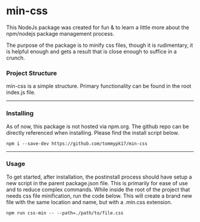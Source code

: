 <h1>min-css</h1>
<p>This NodeJs package was created for fun & to learn a little more about the npm/nodejs package management process.</p>
<p>The purpose of the package is to minify css files, though it is rudimentary, it is helpful enough and gets a result that is close enough to suffice in a crunch.</p>
<h3>Project Structure</h3>
<p>min-css is a simple structure. Primary functionality can be found in the root index.js file.</p>
<hr/>
<h3>Installing</h3>
<p>As of now, this package is not hosted via npm.org. The github repo can be directly referenced when installing. Please find the install script below.</p>
<code>npm i --save-dev https://github.com/tommypk17/min-css</code>
<hr/>
<h3>Usage</h3>
<p>
To get started, after installation, the postinstall process should have setup a new script in the parent package.json file. This is primarily for ease of use and to reduce complex commands.
While inside the root of the project that needs css file minification, run the code below. This will create a brand new file with the same location and name, but with a .min.css extension.
</p>
<code>npm run css-min -- --path=./path/to/file.css</code>
